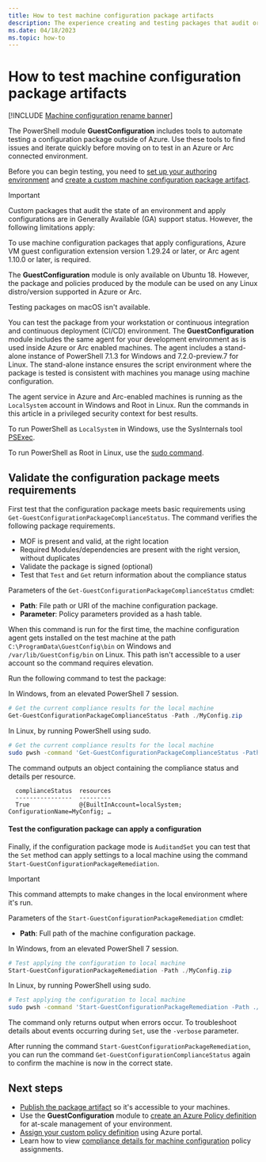 ```yaml
---
title: How to test machine configuration package artifacts
description: The experience creating and testing packages that audit or apply configurations to machines.
ms.date: 04/18/2023
ms.topic: how-to
---
```

# How to test machine configuration package artifacts

[!INCLUDE [Machine configuration rename banner](../includes/banner.md)]

The PowerShell module **GuestConfiguration** includes tools to automate testing a configuration
package outside of Azure. Use these tools to find issues and iterate quickly before moving on to
test in an Azure or Arc connected environment.

Before you can begin testing, you need to [set up your authoring environment][01] and
[create a custom machine configuration package artifact][02].

> [!IMPORTANT]
> Custom packages that audit the state of an environment and apply configurations are in Generally
> Available (GA) support status. However, the following limitations apply:
>
> To use machine configuration packages that apply configurations, Azure VM guest configuration
> extension version 1.29.24 or later, or Arc agent 1.10.0 or later, is required.
>
> The **GuestConfiguration** module is only available on Ubuntu 18. However, the package and
> policies produced by the module can be used on any Linux distro/version supported in Azure or
> Arc.
>
> Testing packages on macOS isn't available.

You can test the package from your workstation or continuous integration and continuous deployment
(CI/CD) environment. The **GuestConfiguration** module includes the same agent for your development
environment as is used inside Azure or Arc enabled machines. The agent includes a stand-alone
instance of PowerShell 7.1.3 for Windows and 7.2.0-preview.7 for Linux. The stand-alone instance
ensures the script environment where the package is tested is consistent with machines you manage
using machine configuration.

The agent service in Azure and Arc-enabled machines is running as the `LocalSystem` account in
Windows and Root in Linux. Run the commands in this article in a privileged security context for
best results.

To run PowerShell as `LocalSystem` in Windows, use the SysInternals tool [PSExec][03].

To run PowerShell as Root in Linux, use the [sudo command][04].

## Validate the configuration package meets requirements

First test that the configuration package meets basic requirements using
`Get-GuestConfigurationPackageComplianceStatus`. The command verifies the following package
requirements.

- MOF is present and valid, at the right location
- Required Modules/dependencies are present with the right version, without duplicates
- Validate the package is signed (optional)
- Test that `Test` and `Get` return information about the compliance status

Parameters of the `Get-GuestConfigurationPackageComplianceStatus` cmdlet:

- **Path**: File path or URI of the machine configuration package.
- **Parameter**: Policy parameters provided as a  hash table.

When this command is run for the first time, the machine configuration agent gets installed on the
test machine at the path `C:\ProgramData\GuestConfig\bin` on Windows and `/var/lib/GuestConfig/bin`
on Linux. This path isn't accessible to a user account so the command requires elevation.

Run the following command to test the package:

In Windows, from an elevated PowerShell 7 session.

```powershell
# Get the current compliance results for the local machine
Get-GuestConfigurationPackageComplianceStatus -Path ./MyConfig.zip
```

In Linux, by running PowerShell using sudo.

```bash
# Get the current compliance results for the local machine
sudo pwsh -command 'Get-GuestConfigurationPackageComplianceStatus -Path ./MyConfig.zip'
```

The command outputs an object containing the compliance status and details per resource.

```Output
  complianceStatus  resources
  ----------------  ---------
  True              @{BuiltInAccount=localSystem; ConfigurationName=MyConfig; …
```

#### Test the configuration package can apply a configuration

Finally, if the configuration package mode is `AuditandSet` you can test that the `Set` method can
apply settings to a local machine using the command `Start-GuestConfigurationPackageRemediation`.

> [!IMPORTANT]
> This command attempts to make changes in the local environment where it's run.

Parameters of the `Start-GuestConfigurationPackageRemediation` cmdlet:

- **Path**: Full path of the machine configuration package.

In Windows, from an elevated PowerShell 7 session.

```powershell
# Test applying the configuration to local machine
Start-GuestConfigurationPackageRemediation -Path ./MyConfig.zip
```

In Linux, by running PowerShell using sudo.

```bash
# Test applying the configuration to local machine
sudo pwsh -command 'Start-GuestConfigurationPackageRemediation -Path ./MyConfig.zip'
```

The command only returns output when errors occur. To troubleshoot details about events occurring
during `Set`, use the `-verbose` parameter.

After running the command `Start-GuestConfigurationPackageRemediation`, you can run the command
`Get-GuestConfigurationComplianceStatus` again to confirm the machine is now in the correct state.

## Next steps

- [Publish the package artifact][05] so it's accessible to your machines.
- Use the **GuestConfiguration** module to [create an Azure Policy definition][06] for at-scale
  management of your environment.
- [Assign your custom policy definition][07] using Azure portal.
- Learn how to view [compliance details for machine configuration][08] policy assignments.

<!-- Reference link definitions -->
[01]: ./how-to-set-up-authoring-environment.md
[02]: ./how-to-create-package.md
[03]: /sysinternals/downloads/psexec
[04]: https://www.sudo.ws/docs/man/sudo.man/
[05]: ./how-to-publish-package.md
[06]: ./how-to-create-policy-definition.md
[07]: ../policy/assign-policy-portal.md
[08]: ../policy/how-to/determine-non-compliance.md
